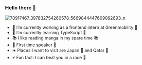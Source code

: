 ### Hello there 👋

![70917467_397832754260578_5669844447609062693_n](https://user-images.githubusercontent.com/43350898/90644653-43641d00-e235-11ea-8ca5-4c66125a9073.jpg)


- 🚙 I’m currently working as a frontend intern at Greenmobility 🚙
- 🌱 I’m currently learning TypeScript 🌱
- 📚 I like reading manga in my spare time 📚
- :loudspeaker:  First time speaker :loudspeaker:
- ✈️ Places I want to visit are Japan :mount_fuji: and Qatar :camel:
- ⚡ Fun fact: I can beat you in a race :runner:
